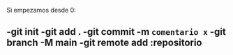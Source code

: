 Si empezamos desde 0:

-git init
-git add .
-git commit -m `comentario x`
-git branch -M main
-git remote add :repositorio
-